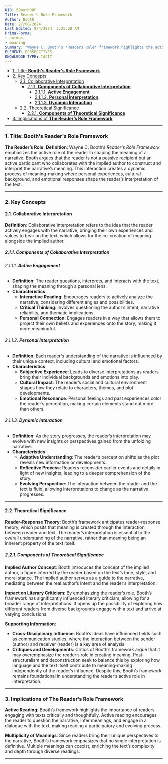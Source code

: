 ```yaml
---
UID: 5BoothRRF
Title: Reader's Role Framework
Author: Booth
Date: 27/08/2024
Last Edited: 9/4/2024, 3:25:28 AM
Prima-Forma:
- animus
- meaning
Summary: "Wayne C. Booth's *Readers Role* framework highlights the active role  of the reader in shaping a narrative's meaning through a collaborative process  with the implied author. This interaction allows readers to bring their own experiences  to the text, influencing interpretation and emphasizing the dynamic nature of  meaning-making in literature."
ELEMENT: PERSPECTIVES
KNOWLEDGE TYPE: TACIT
---
```

- [1. Title: **Booth's Reader's Role Framework**](#1-title-booths-readers-role-framework)
- [2. Key Concepts](#2-key-concepts)
  - [2.1. Collaborative Interpretation](#21-collaborative-interpretation)
    - [2.1.1. **Components of Collaborative Interpretation**](#211-components-of-collaborative-interpretation)
      - [2.1.1.1. **Active Engagement**](#2111-active-engagement)
      - [2.1.1.2. **Personal Interpretation**](#2112-personal-interpretation)
      - [2.1.1.3. **Dynamic Interaction**](#2113-dynamic-interaction)
  - [2.2. Theoretical Significance](#22-theoretical-significance)
    - [2.2.1. **Components of Theoretical Significance**](#221-components-of-theoretical-significance)
- [3. Implications of **The Reader’s Role Framework**](#3-implications-of-the-readers-role-framework)


---

### 1. Title: **Booth's Reader's Role Framework**

**The Reader’s Role**:
   **Definition**: Wayne C. Booth’s *Reader's Role Framework* emphasizes the active role of the reader in shaping the meaning of a narrative. Booth argues that the reader is not a passive recipient but an active participant who collaborates with the implied author to construct and interpret the narrative’s meaning. This interaction creates a dynamic process of meaning-making where personal experiences, cultural background, and emotional responses shape the reader’s interpretation of the text.

---

### 2. Key Concepts

#### 2.1. Collaborative Interpretation

**Definition**:
   Collaborative interpretation refers to the idea that the reader actively engages with the narrative, bringing their own experiences and values to bear on the text, which allows for the co-creation of meaning alongside the implied author.

##### 2.1.1. **Components of Collaborative Interpretation**

###### 2.1.1.1. **Active Engagement**
  - **Definition**: The reader questions, interprets, and interacts with the text, shaping the meaning through a personal lens.
  - **Characteristics**
    - **Interactive Reading**: Encourages readers to actively analyze the narrative, considering different angles and possibilities.
    - **Critical Thinking**: Involves questioning the author’s intent, narrative reliability, and thematic implications.
    - **Personal Connection**: Engages readers in a way that allows them to project their own beliefs and experiences onto the story, making it more meaningful.

###### 2.1.1.2. **Personal Interpretation**
  - **Definition**: Each reader's understanding of the narrative is influenced by their unique context, including cultural and emotional factors.
  - **Characteristics**
    - **Subjective Experience**: Leads to diverse interpretations as readers bring their individual backgrounds and emotions into play.
    - **Cultural Impact**: The reader’s social and cultural environment shapes how they relate to characters, themes, and plot developments.
    - **Emotional Resonance**: Personal feelings and past experiences color the reader’s perception, making certain elements stand out more than others.

###### 2.1.1.3. **Dynamic Interaction**
  - **Definition**: As the story progresses, the reader’s interpretation may evolve with new insights or perspectives gained from the unfolding narrative.
  - **Characteristics**
    - **Adaptive Understanding**: The reader’s perception shifts as the plot reveals new information or developments.
    - **Reflective Process**: Readers reconsider earlier events and details in light of new insights, leading to a deeper comprehension of the story.
    - **Evolving Perspective**: The interaction between the reader and the text is fluid, allowing interpretations to change as the narrative progresses.


---

#### 2.2. Theoretical Significance

**Reader-Response Theory**:
   Booth’s framework anticipates reader-response theory, which posits that meaning is created through the interaction between reader and text. The reader’s interpretation is essential to the overall understanding of the narrative, rather than meaning being an inherent property of the text itself.

##### 2.2.1. **Components of Theoretical Significance**

**Implied Author Concept**:
   Booth introduces the concept of the implied author, a figure inferred by the reader based on the text’s tone, style, and moral stance. The implied author serves as a guide to the narrative, mediating between the real author’s intent and the reader’s interpretation.

**Impact on Literary Criticism**:
   By emphasizing the reader’s role, Booth’s framework has significantly influenced literary criticism, allowing for a broader range of interpretations. It opens up the possibility of exploring how different readers from diverse backgrounds engage with a text and arrive at varying conclusions.

**Supporting Information**:
   - **Cross-Disciplinary Influence**: Booth’s ideas have influenced fields such as communication studies, where the interaction between the sender (author) and receiver (reader) is a key area of analysis.
   - **Critiques and Developments**: Critics of Booth’s framework argue that it may overemphasize the reader’s role in creating meaning. Post-structuralism and deconstruction seek to balance this by exploring how language and the text itself contribute to meaning-making independently of the reader’s influence. Despite this, Booth’s framework remains foundational in understanding the reader’s active role in interpretation.

---

### 3. Implications of **The Reader’s Role Framework**

**Active Reading**:
   Booth’s framework highlights the importance of readers engaging with texts critically and thoughtfully. Active reading encourages the reader to question the narrative, infer meanings, and engage in a dialogue with the text, making reading a participatory and evolving process.

**Multiplicity of Meanings**:
   Since readers bring their unique perspectives to the narrative, Booth’s framework emphasizes that no single interpretation is definitive. Multiple meanings can coexist, enriching the text’s complexity and depth through diverse readings.

---
